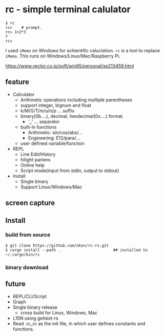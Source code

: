rc - simple terminal calulator
==============================

```
$ rc
rc>    # prompt.
rc> 1+2*3
7
rc> 
```


I used `iMemo` on Windows for schientific caluclation.
`rc` is a tool to replace `iMemo`.
This runs on Windows/Linux/Mac/Raspberry Pi.

https://www.vector.co.jp/soft/win95/personal/se213459.html

## feature

* Calculator
    + Arithmetic operations including multiple parentheses
    + support integer, bignum and float
    + k/M/G/T/m/u/n/p ... suffix
    + binary(0b....), decimal, hexdecimal(0x....) format.
        - '_' ... separator
    + built-in functions
        - Arithmetic: sin/cos/abs/...
        - Engineering: E12/para/...
    + user defined variable/function
* REPL
    + Line Edit/History
    + hilight parlens
    + Online help
    + Script mode(input from stdin, output to stdout)
* Install
    + Single binary
    + Support Linux/Windows/Mac


## screen capture


## Install

### build from source

```
$ git clone https://github.com/nkon/rc-rs.git
$ cargo install --path .                       ## installed to ~/.cargo/bin/rc
```

### binary download




## future

* REPL/CLI/Script
* Graph
* Single binary release
    + cross build for Linux, Windows, Mac
* L10N using gettext-rs
* Read .rc_rc as the init file, in which user defines constants and functions.
